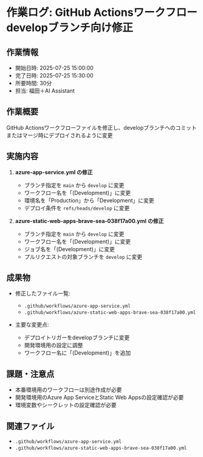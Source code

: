 # 作業ログ: GitHub Actionsワークフロー developブランチ向け修正

## 作業情報
- 開始日時: 2025-07-25 15:00:00
- 完了日時: 2025-07-25 15:30:00
- 所要時間: 30分
- 担当: 福田＋AI Assistant

## 作業概要
GitHub Actionsワークフローファイルを修正し、developブランチへのコミットまたはマージ時にデプロイされるように変更

## 実施内容
1. **azure-app-service.yml の修正**
   - ブランチ指定を `main` から `develop` に変更
   - ワークフロー名を「(Development)」に変更
   - 環境名を「Production」から「Development」に変更
   - デプロイ条件を `refs/heads/develop` に変更

2. **azure-static-web-apps-brave-sea-038f17a00.yml の修正**
   - ブランチ指定を `main` から `develop` に変更
   - ワークフロー名を「(Development)」に変更
   - ジョブ名を「(Development)」に変更
   - プルリクエストの対象ブランチを `develop` に変更

## 成果物
- 修正したファイル一覧:
  - `.github/workflows/azure-app-service.yml`
  - `.github/workflows/azure-static-web-apps-brave-sea-038f17a00.yml`

- 主要な変更点:
  - デプロイトリガーをdevelopブランチに変更
  - 開発環境用の設定に調整
  - ワークフロー名に「(Development)」を追加

## 課題・注意点
- 本番環境用のワークフローは別途作成が必要
- 開発環境用のAzure App ServiceとStatic Web Appsの設定確認が必要
- 環境変数やシークレットの設定確認が必要

## 関連ファイル
- `.github/workflows/azure-app-service.yml`
- `.github/workflows/azure-static-web-apps-brave-sea-038f17a00.yml` 